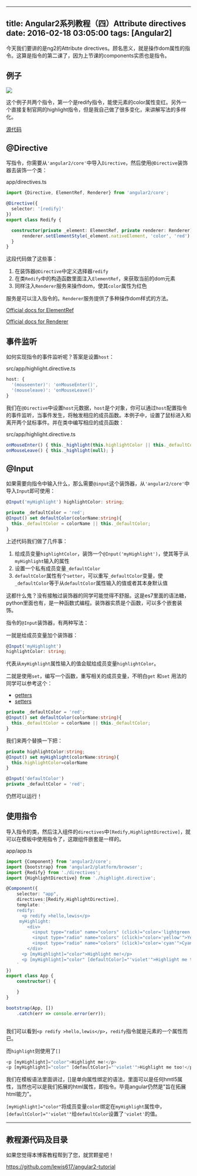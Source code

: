
---
title: Angular2系列教程（四）Attribute directives
date: 2016-02-18 03:05:00
tags: [Angular2]
---

今天我们要讲的是ng2的Attribute directives。顾名思义，就是操作dom属性的指令。这算是指令的第二课了，因为上节课的components实质也是指令。

<!--more-->

## 例子

![](https://ws1.sinaimg.cn/large/83900b4egw1f9xosknpxcj206d05odg4.jpg)

这个例子共两个指令，第一个是redify指令，能使元素的color属性变红。另外一个直接复制官网的highlight指令，但是我自己做了很多变化，来讲解写法的多样化。

[源代码](https://github.com/lewis617/angular2-tutorial/tree/master/directives)

## @Directive

写指令，你需要从`'angular2/core'`中导入`Directive`，然后使用`@Directive`装饰器去装饰一个类：

app/directives.ts

```ts
import {Directive, ElementRef, Renderer} from 'angular2/core';

@Directive({
  selector: '[redify]'
})
export class Redify {

  constructor(private _element: ElementRef, private renderer: Renderer) {
      renderer.setElementStyle(_element.nativeElement, 'color', 'red');
  }
}
```

这段代码做了这些事：

  1. 在装饰器`@Directive`中定义选择器`redify`
  2. 在类`Redify`中的构造函数里面注入`ElementRef`，来获取当前的dom元素
  3. 同样注入`Renderer`服务来操作dom，使其`color`属性为红色

服务是可以注入指令的。`Renderer`服务提供了多种操作dom样式的方法。

[Official docs for ElementRef](https://angular.io/docs/ts/latest/api/core/ElementRef-class.html)

[Official docs for Renderer](https://angular.io/docs/ts/latest/api/core/Renderer-class.html)

## 事件监听

如何实现指令的事件监听呢？答案是设置`host`：

src/app/highlight.directive.ts

```ts
host: {
  '(mouseenter)': 'onMouseEnter()',
  '(mouseleave)': 'onMouseLeave()'
}
```

我们在`@Directive`中设置`host`元数据，`host`是个对象，你可以通过`host`配置指令的事件监听，当事件发生，将触发相应的成员函数。本例子中，设置了鼠标进入和离开两个鼠标事件。并在类中编写相应的成员函数：

src/app/highlight.directive.ts

```ts
onMouseEnter() { this._highlight(this.highlightColor || this._defaultColor); }
onMouseLeave() { this._highlight(null); }
```

## @Input

如果需要向指令中输入什么，那么需要`@input`这个装饰器，从`'angular2/core'`中导入`Input`即可使用：

```ts
@Input('myHighlight') highlightColor: string;

private _defaultColor = 'red';
@Input() set defaultColor(colorName:string){
  this._defaultColor = colorName || this._defaultColor;
}
```
上述代码我们做了几件事：

  1. 给成员变量`highlightColor`，装饰一个`@Input('myHighlight')`，使其等于从`myHighlight`输入的属性
  2. 设置一个私有成员变量`_defaultColor`
  3. `defaultColor`属性有个`setter`，可以重写`_defaultColor`变量，使`_defaultColor`等于从`defaultColor`属性输入的值或者其本身默认值

 这都什么鬼？没有接触过装饰器的同学可能觉得不舒服。这是es7里面的语法糖，python里面也有，是一种函数式编程。装饰器实质是个函数，可以多个嵌套装饰。

指令的`@Input`装饰器，有两种写法：

一就是给成员变量加个装饰器：

```ts
@Input('myHighlight') 
highlightColor: string;
```

代表从`myHighlight`属性输入的值会赋给成员变量`highlightColor`。

二就是使用`set`，编写一个函数，重写相关的成员变量，不明白`get` 和`set` 用法的同学可以参考这个：

* [getters](https://developer.mozilla.org/en/docs/Web/JavaScript/Reference/Functions/get)
* [setters](https://developer.mozilla.org/en/docs/Web/JavaScript/Reference/Functions/set)

 
 
```ts   
private _defaultColor = 'red';
@Input() set defaultColor(colorName:string){
  this._defaultColor = colorName || this._defaultColor;
}
```

我们来两个替换一下把：

```ts   
private highlightColor:string;
@Input() set myHighlight(colorName:string){
  this.highlightColor=colorName
}

@Input('defaultColor')
private _defaultColor = 'red';
```

仍然可以运行！

## 使用指令

导入指令的类，然后注入组件的`directives`中`[Redify,HighlightDirective]`，就可以在模板中使用指令了，这跟组件嵌套是一样的。

app/app.ts

```ts
import {Component} from 'angular2/core';
import {bootstrap} from 'angular2/platform/browser';
import {Redify} from './directives';
import {HighlightDirective} from './highlight.directive';

@Component({
    selector: "app",
    directives:[Redify,HighlightDirective],
    template: `
    redify:
      <p redify >hello,lewis</p>
     myHighlight:
        <div>
          <input type="radio" name="colors" (click)="color='lightgreen'">Green
          <input type="radio" name="colors" (click)="color='yellow'">Yellow
          <input type="radio" name="colors" (click)="color='cyan'">Cyan
        </div>
      <p [myHighlight]="color">Highlight me!</p>
      <p [myHighlight]="color" [defaultColor]="'violet'">Highlight me too!</p>
    `
})
export class App {
    constructor() {

    }
}

bootstrap(App, [])
    .catch(err => console.error(err));
    
```                    

我们可以看到`<p redify >hello,lewis</p>`，`redify`指令就是元素的一个属性而已。

而`highlight`则使用了`[]`

```ts
<p [myHighlight]="color">Highlight me!</p>
<p [myHighlight]="color" [defaultColor]="'violet'">Highlight me too!</p>

```
我们在模板语法里面讲过，[]是单向属性绑定的语法，里面可以是任何hmtl5属性，当然也可以是我们拓展的html属性，即指令。毕竟angular仍然是"旨在拓展html能力"。

`[myHighlight]="color"`将成员变量`color`绑定在`myHighlight`属性中，`[defaultColor]="'violet'"`给`defaultColor`设置了`'violet'`的值。

* * *

## 教程源代码及目录

如果您觉得本博客教程帮到了您，就赏颗星吧！

<https://github.com/lewis617/angular2-tutorial>




